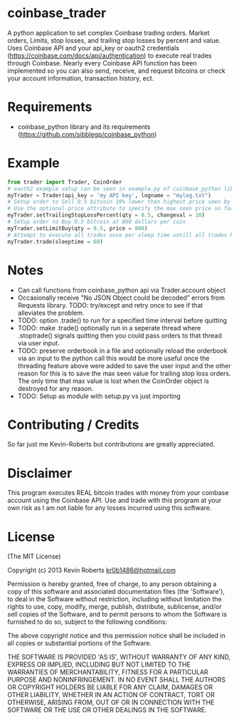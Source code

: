 coinbase_trader
===============

A python application to set complex Coinbase trading orders. 
Market orders, Limits, stop losses, and trailing stop losses by percent and value.
Uses Coinbase API and your api_key or oauth2 credentials (https://coinbase.com/docs/api/authentication)
to execute real trades through Coinbase. Nearly every Coinbase API function has been implemented so you can
also send, receive, and request bitcoins or check your account information, transaction history, ect. 

Requirements
============

- coinbase_python library and its requirements (https://github.com/sibblegp/coinbase_python)


Example
=======

```python
from trader import Trader, CoinOrder
# oauth2 example setup can be seen in example.py of coinbase_python library
myTrader = Trader(api_key = 'my API key', logname = "mylog.txt")
# Setup order to Sell 0.5 bitcoin 10% lower than highest price seen by Trader.trade() 
# Use the optional price attribute to specify the max seen price so far, default is 0.
myTrader.setTrailingStopLossPercent(qty = 0.5, changeval = 10) 
# Setup order to Buy 0.5 bitcoin at 800 dollars per coin
myTrader.setLimitBuy(qty = 0.5, price = 800)
# Attempt to execute all trades once per sleep time untill all trades have been executed
myTrader.trade(sleeptime = 60)
```


Notes
=====

- Can call functions from coinbase_python api via Trader.account object
- Occasionally receive "No JSON Object could be decoded" errors from Requests library. 
  TODO: try/except and retry once to see if that alleviates the problem.
- TODO: option .trade() to run for a specified time interval before quitting
- TODO: make .trade() optionally run in a seperate thread where .stoptrade() signals quitting
        then you could pass orders to that thread via user input. 
- TODO: preserve orderbook in a file and optionally reload the orderbook via an input to the python call
        this would be more useful once the threading feature above were added to save the user input
        and the other reason for this is to save the max seen value for trailing stop loss orders.
        The only time that max value is lost when the CoinOrder object is destroyed for any reason. 
- TODO: Setup as module with setup.py vs just importing



Contributing / Credits
============
So far just me Kevin-Roberts but contributions are greatly appreciated.

Disclaimer
==========

This program executes REAL bitcoin trades with money from your coinbase account using the Coinbase API.
Use and trade with this program at your own risk as I am not liable for any losses incurred using this software.

License
=======

(The MIT License)

Copyright (c) 2013 Kevin Roberts <kr0b1486@hotmail.com>

Permission is hereby granted, free of charge, to any person obtaining a copy of this software and associated documentation files (the 'Software'), to deal in the Software without restriction, including without limitation the rights to use, copy, modify, merge, publish, distribute, sublicense, and/or sell copies of the Software, and to permit persons to whom the Software is furnished to do so, subject to the following conditions:

The above copyright notice and this permission notice shall be included in all copies or substantial portions of the Software.

THE SOFTWARE IS PROVIDED 'AS IS', WITHOUT WARRANTY OF ANY KIND, EXPRESS OR IMPLIED, INCLUDING BUT NOT LIMITED TO THE WARRANTIES OF MERCHANTABILITY, FITNESS FOR A PARTICULAR PURPOSE AND NONINFRINGEMENT. IN NO EVENT SHALL THE AUTHORS OR COPYRIGHT HOLDERS BE LIABLE FOR ANY CLAIM, DAMAGES OR OTHER LIABILITY, WHETHER IN AN ACTION OF CONTRACT, TORT OR OTHERWISE, ARISING FROM, OUT OF OR IN CONNECTION WITH THE SOFTWARE OR THE USE OR OTHER DEALINGS IN THE SOFTWARE.
